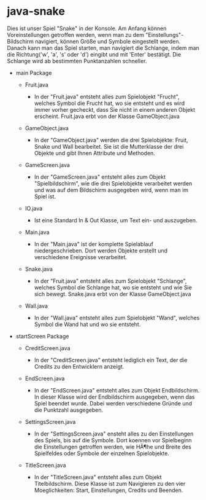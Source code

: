 # java-snake
Dies ist unser Spiel "Snake" in der Konsole. Am Anfang können Voreinstellungen getroffen werden,
wenn man zu dem "Einstellungs"-Bildschirm navigiert, können Größe und Symbole eingestellt werden.
Danach kann man das Spiel starten, man navigiert die Schlange, indem man die Richtung('w', 'a', 's' oder 'd')
eingibt und mit 'Enter' bestätigt. Die Schlange wird ab bestimmten Punktanzahlen schneller.


- main Package
	- Fruit.java
		- In der "Fruit.java" entsteht alles zum Spielobjekt "Frucht",
		welches Symbol die Frucht hat, wo sie entsteht und es wird immer vorher gecheckt, 
		dass Sie nicht in einem anderen Objekt erscheint.
		Fruit.java erbt von der Klasse GameObject.java
		
	- GameObject.java
		- In der "GameObject.java" werden die drei Spielobjekte: Fruit, Snake und Wall bearbeitet.
		Sie ist die Mutterklasse der drei Objekte und gibt Ihnen Attribute und Methoden.

	- GameScreen.java
		- In der "GameScreen.java" entsteht alles zum Objekt "Spielbildschirm",
		wie die drei Spielobjekte verarbeitet werden und was auf dem Bildschirm ausgegeben wird, wenn man im Spiel ist.
	
	- IO.java
		- Ist eine Standard In & Out Klasse, um Text ein- und auszugeben.
	
	- Main.java
		- In der "Main.java" ist der komplette Spielablauf niedergeschrieben.
		Dort werden Objekte erstellt und verschiedene Ereignisse verarbeitet.
	
	- Snake.java
		- In der "Fruit.java" entsteht alles zum Spielobjekt "Schlange",
		welches Symbol die Schlange hat, wo sie entsteht und wie Sie sich bewegt.
		Snake.java erbt von der Klasse GameObject.java

	- Wall.java
		- In der "Wall.java" entsteht alles zum Spielobjekt "Wand",
		welches Symbol die Wand hat und wo sie entsteht.


- startScreen Package
	- CreditScreen.java
		- In der "CreditScreen.java" entsteht lediglich ein Text,
		der die Credits zu den Entwicklern anzeigt.

	- EndScreen.java
		- In der "EndScreen.java" entsteht alles zum Objekt Endbildschirm.
		In dieser Klasse wird der Endbildschirm ausgegeben, wenn das Spiel beendet wurde.
		Dabei werden verschiedene Gründe und die Punktzahl ausgegeben.
	
	- SettingsScreen.java
		- In der "SettingsScreen.java" ensteht alles zu den Einstellungen des Spiels, bis auf die Symbole.
		Dort koennen vor Spielbeginn die Einstellungen getroffen werden, wie HÃ¶he und Breite des Spielfeldes 
		oder Symbole der einzelnen Spielobjekte. 
	
	- TitleScreen.java
		- In der "TitleScreen.java" entsteht alles zum Objekt Titelbildschirm.
		Diese Klasse ist zum Navigieren zu den vier Moeglichkeiten: Start, Einstellungen, Credits und Beenden.
